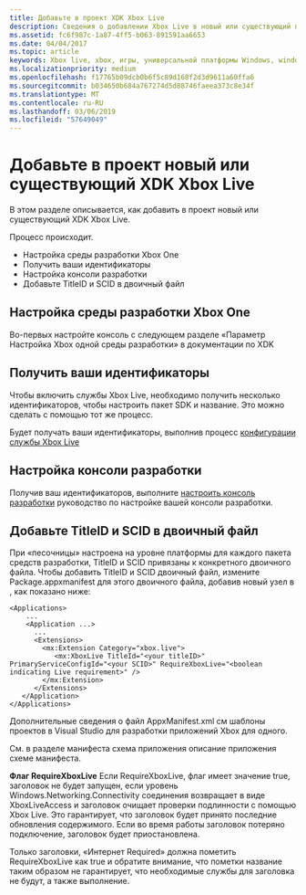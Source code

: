 ```yaml
---
title: Добавьте в проект XDK Xbox Live
description: Сведения о добавлении Xbox Live в новый или существующий проект Xbox Developer Kit (XDK).
ms.assetid: fc6f987c-1a87-4ff5-b063-891591aa6653
ms.date: 04/04/2017
ms.topic: article
keywords: Xbox live, xbox, игры, универсальной платформы Windows, windows 10, xbox, один, xdk
ms.localizationpriority: medium
ms.openlocfilehash: f17765b09dcb0b6f5c89d168f2d3d9611a60ffa6
ms.sourcegitcommit: b034650b684a767274d5d88746faeea373c8e34f
ms.translationtype: MT
ms.contentlocale: ru-RU
ms.lasthandoff: 03/06/2019
ms.locfileid: "57649049"
---
```

# <a name="add-xbox-live-to-a-new-or-existing-xdk-project"></a>Добавьте в проект новый или существующий XDK Xbox Live

В этом разделе описывается, как добавить в проект новый или существующий XDK Xbox Live.

Процесс происходит.

- Настройка среды разработки Xbox One
- Получить ваши идентификаторы
- Настройка консоли разработки
- Добавьте TitleID и SCID в двоичный файл


## <a name="setup-up-your-xbox-one-development-environment"></a>Настройка среды разработки Xbox One
Во-первых настройте консоль с следующем разделе «Параметр Настройка Xbox одной среды разработки» в документации по XDK

## <a name="get-your-ids"></a>Получить ваши идентификаторы

Чтобы включить службы Xbox Live, необходимо получить несколько идентификаторов, чтобы настроить пакет SDK и название. Это можно сделать с помощью тот же процесс.

Будет получать ваши идентификаторы, выполнив процесс [конфигурации службы Xbox Live](../xbox-live-service-configuration.md)

## <a name="configure-your-development-console"></a>Настройка консоли разработки

Получив ваш идентификаторов, выполните [настроить консоль разработки](configure-your-development-console.md) руководство по настройке вашей консоли разработки.

## <a name="add-the-titleid-and-scid-to-your-binary"></a>Добавьте TitleID и SCID в двоичный файл
При «песочницы» настроена на уровне платформы для каждого пакета средств разработки, TitleID и SCID привязаны к конкретного двоичного файла. Чтобы добавить TitleID и SCID двоичный файл, измените Package.appxmanifest для этого двоичного файла, добавив новый узел в <Extensions> , как показано ниже:

```
<Applications>
    ...
    <Application ...>
      ...
      <Extensions>
        <mx:Extension Category="xbox.live">
           <mx:XboxLive TitleId="<your titleID>" PrimaryServiceConfigId="<your SCID>" RequireXboxLive="<boolean indicating Live requirement>" />
        </mx:Extension>
      </Extensions>
   </Application>
</Applications>
```

Дополнительные сведения о файл AppxManifest.xml см шаблоны проектов в Visual Studio для разработки приложений Xbox для одного.

См. в разделе манифеста схема приложения описание приложения схеме манифеста.

**Флаг RequireXboxLive** Если RequireXboxLive, флаг имеет значение true, заголовок не будет запущен, если уровень Windows.Networking.Connectivity соединения возвращает в виде XboxLiveAccess и заголовок очищает проверки подлинности с помощью Xbox Live. Это гарантирует, что заголовок будет принято последние обновления содержимого. Если во время работы заголовок потеряно подключение, заголовок будет приостановлена.

Только заголовки, «Интернет Required» должна пометить RequireXboxLive как true и обратите внимание, что пометки название таким образом не гарантирует, что необходимые службы для заголовка не будут, а также выполнение.
